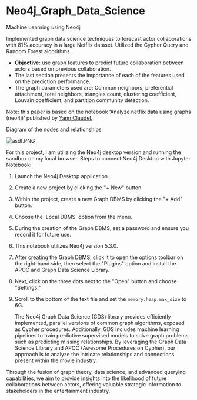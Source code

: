 # Neo4j_Graph_Data_Science
Machine Learning using Neo4j

Implemented graph data science techniques to forecast actor collaborations with 81% accuracy in a large Netflix dataset. 
Utilized the Cypher Query and Random Forest algorithms.

* **Objective**: use graph features to predict future collaboration between actors based on previous collaboration.
* The last section presents the importance of each of the features used on the prediction performance.
* The graph parameters used are: Common neighbors, preferential attachment, total neighbors, triangles count, clustering coefficient, Louvain coefficient, and partition community detection.

Note: this paper is based on the notebook ‘Analyze netflix data using graphs (neo4j)’ published by [Yann Claudel.](https://www.kaggle.com/code/yclaudel/analyze-netflix-data-using-graphs-neo4j)

Diagram of the nodes and relationships

![asdf.PNG](attachment:0b2e4112-4b3b-4f50-b416-57d1ba3c62de.PNG)


For this project, I am utilizing the Neo4j desktop version and running the sandbox on my local browser.
Steps to connect Neo4j Desktop with Jupyter Notebook:

1. Launch the Neo4j Desktop application.
2. Create a new project by clicking the "+ New" button.
3. Within the project, create a new Graph DBMS by clicking the "+ Add" button.
4. Choose the 'Local DBMS' option from the menu.
5. During the creation of the Graph DBMS, set a password and ensure you record it for future use.
6. This notebook utilizes Neo4j version 5.3.0.
7. After creating the Graph DBMS, click it to open the options toolbar on the right-hand side, then select the "Plugins" option and install the APOC and Graph Data Science Library.
8. Next, click on the three dots next to the "Open" button and choose "Settings."
9. Scroll to the bottom of the text file and set the `memory.heap.max_size` to 6G.

    The Neo4j Graph Data Science (GDS) library provides efficiently implemented, parallel versions of common graph algorithms, exposed as Cypher procedures. Additionally, GDS includes machine learning pipelines to train predictive supervised models to solve graph problems, such as predicting missing relationships.
By leveraging the Graph Data Science Library and APOC (Awesome Procedures on Cypher), our approach is to analyze the intricate relationships and connections present within the movie industry. 

Through the fusion of graph theory, data science, and advanced querying capabilities, we aim to provide insights into the likelihood of future collaborations between actors, offering valuable strategic information to stakeholders in the entertainment industry.
